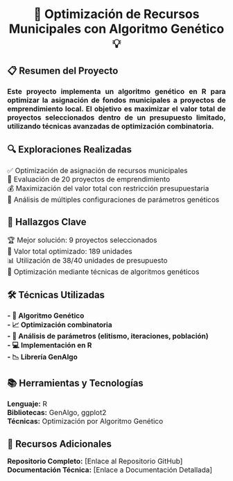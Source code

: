 <!DOCTYPE html>
<html lang="es">
<head>
    <meta charset="UTF-8">
    <title>Optimización de Recursos Municipales con Algoritmo Genético</title>
</head>
<body>
<h1 align="center">🧩 Optimización de Recursos Municipales con Algoritmo Genético 💡</h1>

<h2>📋 Resumen del Proyecto</h2>
<p style="font-size:16px; text-align:justify;">
<strong>Este proyecto implementa un algoritmo genético en R para optimizar la asignación de fondos municipales a proyectos de emprendimiento local. El objetivo es maximizar el valor total de proyectos seleccionados dentro de un presupuesto limitado, utilizando técnicas avanzadas de optimización combinatoria.</strong>
</p>

<h2>🔍 Exploraciones Realizadas</h2>
<p style="font-size:16px; text-align:justify;">
✅ Optimización de asignación de recursos municipales<br>
🔢 Evaluación de 20 proyectos de emprendimiento<br>
💰 Maximización del valor total con restricción presupuestaria<br>
🧮 Análisis de múltiples configuraciones de parámetros genéticos
</p>

<h2>🔑 Hallazgos Clave</h2>
<p style="font-size:16px; text-align:justify;">
🏆 Mejor solución: 9 proyectos seleccionados<br>
💸 Valor total optimizado: 189 unidades<br>
📊 Utilización de 38/40 unidades de presupuesto<br>
🚀 Optimización mediante técnicas de algoritmos genéticos
</p>

<h2>🛠️ Técnicas Utilizadas</h2>
<p style="font-size:16px; text-align:justify;"><strong>
- 🧬 Algoritmo Genético<br>
- 📈 Optimización combinatoria<br>
- 🔬 Análisis de parámetros (elitismo, iteraciones, población)<br>
- 💻 Implementación en R<br>
- 📉 Librería GenAlgo
</strong></p>

<h2>📚 Herramientas y Tecnologías</h2>
<p style="font-size:16px; text-align:justify;">
<strong>Lenguaje:</strong> R<br>
<strong>Bibliotecas:</strong> GenAlgo, ggplot2<br>
<strong>Técnicas:</strong> Optimización por Algoritmo Genético
</p>

<h2>🔗 Recursos Adicionales</h2>
<p style="font-size:16px; text-align:justify;">
<strong>Repositorio Completo:</strong> [Enlace al Repositorio GitHub]<br>
<strong>Documentación Técnica:</strong> [Enlace a Documentación Detallada]
</p>
</body>
</html>
